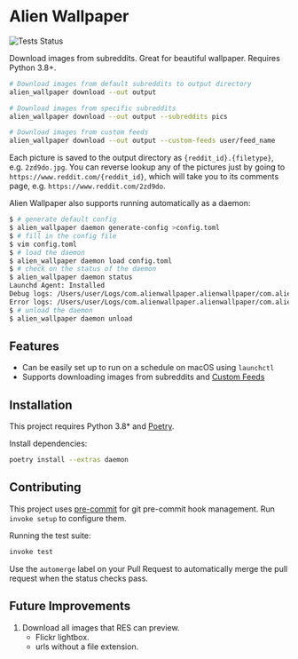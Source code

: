 # Alien Wallpaper

![Tests Status](https://github.com/rgardner/Alien-Wallpaper/workflows/CI/badge.svg)

Download images from subreddits. Great for beautiful wallpaper. Requires Python
3.8+.

```bash
# Download images from default subreddits to output directory
alien_wallpaper download --out output

# Download images from specific subreddits
alien_wallpaper download --out output --subreddits pics

# Download images from custom feeds
alien_wallpaper download --out output --custom-feeds user/feed_name
```

Each picture is saved to the output directory as `{reddit_id}.{filetype}`,
e.g. `2zd9do.jpg`. You can reverse lookup any of the pictures just by going to
`https://www.reddit.com/{reddit_id}`, which will take you to its comments page,
e.g. `https://www.reddit.com/2zd9do`.

Alien Wallpaper also supports running automatically as a daemon:

```bash
$ # generate default config
$ alien_wallpaper daemon generate-config >config.toml
$ # fill in the config file
$ vim config.toml
$ # load the daemon
$ alien_wallpaper daemon load config.toml
$ # check on the status of the daemon
$ alien_wallpaper daemon status
Launchd Agent: Installed
Debug logs: /Users/user/Logs/com.alienwallpaper.alienwallpaper/com.alienwallpaper.alienwallpaper.out.log
Error logs: /Users/user/Logs/com.alienwallpaper.alienwallpaper/com.alienwallpaper.alienwallpaper.err.log
$ # unload the daemon
$ alien_wallpaper daemon unload
```

## Features

- Can be easily set up to run on a schedule on macOS using `launchctl`
- Supports downloading images from subreddits and [Custom Feeds][reddit-custom-feed]

## Installation

This project requires Python 3.8\* and [Poetry](https://python-poetry.org/).

Install dependencies:

```bash
poetry install --extras daemon
```

## Contributing

This project uses [pre-commit](https://pre-commit.com/) for git pre-commit
hook management. Run `invoke setup` to configure them.

Running the test suite:

```sh
invoke test
```

Use the `automerge` label on your Pull Request to automatically merge the pull
request when the status checks pass.

## Future Improvements

1. Download all images that RES can preview.
   - Flickr lightbox.
   - urls without a file extension.

[reddit-custom-feed]: https://www.reddit.com/r/announcements/comments/bpfyx1/introducing_custom_feeds_plus_a_community_contest/
